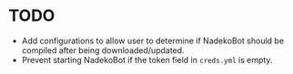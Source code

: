 # TODO

- Add configurations to allow user to determine if NadekoBot should be compiled after being downloaded/updated.
- Prevent starting NadekoBot if the token field in `creds.yml` is empty.
